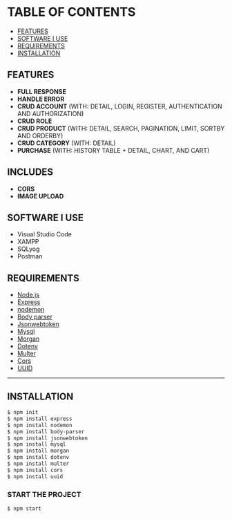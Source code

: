 # TABLE OF CONTENTS
- [FEATURES](#FEATURES)
- [SOFTWARE I USE](#software-i-use)
- [REQUIREMENTS](#REQUIREMENTS)
- [INSTALLATION](#INSTALLATION)

## FEATURES
- <b>FULL RESPONSE</b>
- <b>HANDLE ERROR</b>
- <b>CRUD ACCOUNT</b> (WITH: DETAIL, LOGIN, REGISTER, AUTHENTICATION AND AUTHORIZATION)
- <b>CRUD ROLE</b>
- <b>CRUD PRODUCT</b> (WITH: DETAIL, SEARCH, PAGINATION, LIMIT, SORTBY AND ORDERBY)
- <b>CRUD CATEGORY</b> (WITH: DETAIL)
- <b>PURCHASE</b> (WITH: HISTORY TABLE + DETAIL, CHART, AND CART)

## INCLUDES
- <b>CORS</b>
- <b>IMAGE UPLOAD</b>

## SOFTWARE I USE
- Visual Studio Code
- XAMPP
- SQLyog
- Postman

## REQUIREMENTS
* [Node js](https://nodejs.org/en/)
* [Express](http://expressjs.com/)
* [nodemon](https://www.npmjs.com/package/nodemon)
* [Body parser](https://www.npmjs.com/package/body-parser)
* [Jsonwebtoken](https://jwt.io/)
* [Mysql](https://www.npmjs.com/package/mysql)
* [Morgan](https://www.npmjs.com/package/morgan)
* [Dotenv](https://www.npmjs.com/package/dotenv)
* [Multer](https://www.npmjs.com/package/multer)
* [Cors](https://www.npmjs.com/package/cors)
* [UUID](https://www.npmjs.com/package/uuid)
<hr>

## INSTALLATION
```bash
$ npm init
$ npm install express
$ npm install nodemon
$ npm install body-parser
$ npm install jsonwebtoken
$ npm install mysql
$ npm install morgan
$ npm install dotenv
$ npm install multer
$ npm install cors
$ npm install uuid
```

### START THE PROJECT
```bash
$ npm start
```
